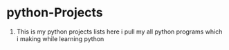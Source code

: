 # python-Projects
1. This is my python projects lists here i pull my all python programs which i making while learning python
